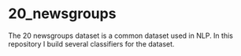 # 20_newsgroups
The 20 newsgroups dataset is a common dataset used in NLP. In this repository I build several classifiers for the dataset.
